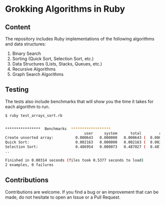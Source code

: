 # Grokking Algorithms in Ruby

## Content
The repository includes Ruby implementations of the following algorithms and data structures:

1. Binary Search
2. Sorting (Quick Sort, Selection Sort, etc.)
3. Data Structures (Lists, Stacks, Queues, etc.)
4. Recursive Algorithms
5. Graph Search Algorithms

## Testing
The tests also include benchmarks that will show you the time it takes for each algorithm to run.

```bash
$ ruby test_arrays_sort.rb 


****************  Benchmarks  ******************
                                    user     system      total        real
Create unsorted array:          0.000643   0.000000   0.000643 (  0.000641)
Quick Sort:                     0.002163   0.000000   0.002163 (  0.002161)
Selection Sort:                 0.486954   0.000073   0.487027 (  0.487340)
..

Finished in 0.00314 seconds (files took 0.5377 seconds to load)
2 examples, 0 failures

```

## Contributions
Contributions are welcome. If you find a bug or an improvement that can be made, do not hesitate to open an Issue or a Pull Request.
